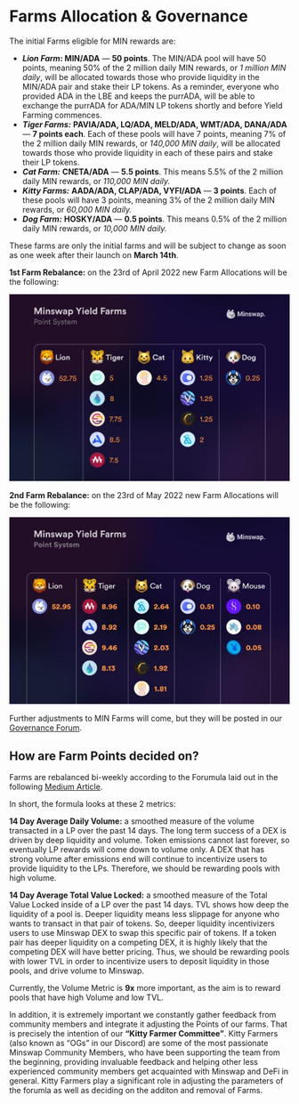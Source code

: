 # Farms Allocation & Governance

The initial Farms eligible for MIN rewards are:&#x20;

* _**Lion Farm**_**: MIN/ADA** — **50 points**. The MIN/ADA pool will have 50 points, meaning 50% of the 2 million daily MIN rewards, or _1 million MIN daily_, will be allocated towards those who provide liquidity in the MIN/ADA pair and stake their LP tokens. As a reminder, everyone who provided ADA in the LBE and keeps the purrADA, will be able to exchange the purrADA for ADA/MIN LP tokens shortly and before Yield Farming commences.
* _**Tiger Farms:**_ **PAVIA/ADA, LQ/ADA, MELD/ADA, WMT/ADA, DANA/ADA** — **7 points each**. Each of these pools will have 7 points, meaning 7% of the 2 million daily MIN rewards, or _140,000 MIN daily_, will be allocated towards those who provide liquidity in each of these pairs and stake their LP tokens.
* _**Cat Farm:**_ **CNETA/ADA** — **5.5 points**. This means 5.5% of the 2 million daily MIN rewards, or _110,000 MIN daily._
* _**Kitty Farms:**_ **AADA/ADA, CLAP/ADA, VYFI/ADA** — **3 points**. Each of these pools will have 3 points, meaning 3% of the 2 million daily MIN rewards, or _60,000 MIN daily._
* _**Dog Farm:**_ **HOSKY/ADA** — **0.5 points**. This means 0.5% of the 2 million daily MIN rewards, or _10,000 MIN daily._

These farms are only the initial farms and will be subject to change as soon as one week after their launch on **March 14th**.&#x20;

**1st Farm Rebalance:** on the 23rd of April 2022 new Farm Allocations will be the following:&#x20;

![](<../../.gitbook/assets/image (2) (1).png>)

**2nd Farm Rebalance:** on the 23rd of May 2022 new Farm Allocations will be the following:&#x20;

![](<../../.gitbook/assets/image (2).png>)



Further adjustments to MIN Farms will come, but they will be posted in our [Governance Forum](https://forum.minswap.org/).

## How are Farm Points decided on?&#x20;

Farms are rebalanced bi-weekly according to the Forumula laid out in the following [Medium Article](https://marco112358.medium.com/a-formula-driven-model-for-minswap-min-emissions-a73f3f6794dc).

In short, the formula looks at these 2 metrics:

**14 Day Average Daily Volume:** a smoothed measure of the volume transacted in a LP over the past 14 days. The long term success of a DEX is driven by deep liquidity and volume. Token emissions cannot last forever, so eventually LP rewards will come down to volume only. A DEX that has strong volume after emissions end will continue to incentivize users to provide liquidity to the LPs. Therefore, we should be rewarding pools with high volume.

**14 Day Average Total Value Locked:** a smoothed measure of the Total Value Locked inside of a LP over the past 14 days. TVL shows how deep the liquidity of a pool is. Deeper liquidity means less slippage for anyone who wants to transact in that pair of tokens. So, deeper liquidity incentivizers users to use Minswap DEX to swap this specific pair of tokens. If a token pair has deeper liquidity on a competing DEX, it is highly likely that the competing DEX will have better pricing. Thus, we should be rewarding pools with lower TVL in order to incentivize users to deposit liquidity in those pools, and drive volume to Minswap.

Currently, the Volume Metric is **9x** more important, as the aim is to reward pools that have high Volume and low TVL.

In addition, it is extremely important we constantly gather feedback from community members and integrate it adjusting the Points of our farms. That is precisely the intention of our **“Kitty Farmer Committee”**. Kitty Farmers (also known as “OGs” in our Discord) are some of the most passionate Minswap Community Members, who have been supporting the team from the beginning, providing invaluable feedback and helping other less experienced community members get acquainted with Minswap and DeFi in general. Kitty Farmers play a significant role in adjusting the parameters of the forumla as well as deciding on the additon and removal of Farms.
